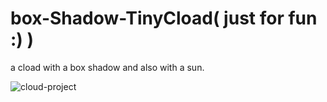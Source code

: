 # box-Shadow-TinyCload( just for fun :) )
a cload with a box shadow and also with a sun.



![cloud-project](https://github.com/Amirmmolazemi/box-Shadow-TinyCload/assets/109843748/bbfc3947-3628-4206-ae10-8b68f34a79a0)
